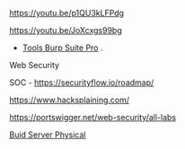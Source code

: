 
https://youtu.be/p1QU3kLFPdg

https://youtu.be/JoXcxgs99bg


- [Tools Burp Suite Pro](https://gitlab.com/hypnguyen1209/burp-pro?fbclid=IwAR29_fPDBXSdrYMbjx_ADP8ulzBxQZh1rEAJh0Jo3985VGOuuQOo4hVQUL4) .

Web Security 

SOC - https://securityflow.io/roadmap/

https://www.hacksplaining.com/

https://portswigger.net/web-security/all-labs

[Buid Server Physical](https://www.youtube.com/watch?v=apC1bOLbzbY)
